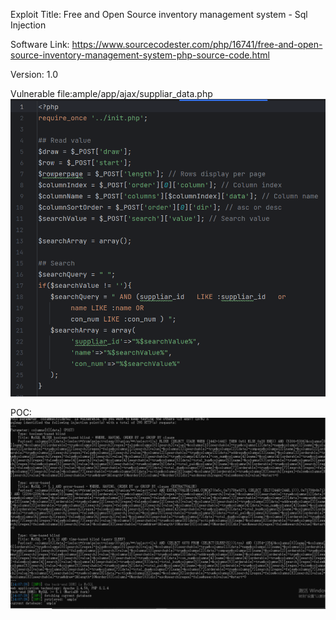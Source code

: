 Exploit Title: Free and Open Source inventory management system - Sql Injection

Software Link: https://www.sourcecodester.com/php/16741/free-and-open-source-inventory-management-system-php-source-code.html

Version: 1.0

Vulnerable file:ample/app/ajax/suppliar_data.php
![image](https://github.com/BigTiger2020/2023/blob/main/Free%20and%20Open%20Source%20inventory%20management%20system/screenshot-20231121-140511.png) 

POC:
![image](https://github.com/BigTiger2020/2023/blob/main/Free%20and%20Open%20Source%20inventory%20management%20system/screenshot-20231121-140815.png) 
